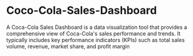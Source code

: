 # Coco-Cola-Sales-Dashboard
A Coca-Cola Sales Dashboard is a data visualization tool that provides a comprehensive view of Coca-Cola's sales performance and trends. It typically includes key performance indicators (KPIs) such as total sales volume, revenue, market share, and profit margin
